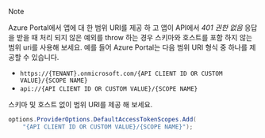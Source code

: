 > [!NOTE]
> Azure Portal에서 앱에 대 한 범위 URI를 제공 하 고 앱이 API에서 *401 권한 없음* 응답을 받을 때 처리 되지 않은 예외를 throw 하는 경우 스키마와 호스트를 포함 하지 않는 범위 uri를 사용해 보세요. 예를 들어 Azure Portal는 다음 범위 URI 형식 중 하나를 제공할 수 있습니다.
>
> * `https://{TENANT}.onmicrosoft.com/{API CLIENT ID OR CUSTOM VALUE}/{SCOPE NAME}`
> * `api://{API CLIENT ID OR CUSTOM VALUE}/{SCOPE NAME}`
>
> 스키마 및 호스트 없이 범위 URI를 제공 해 보세요.
>
> ```csharp
> options.ProviderOptions.DefaultAccessTokenScopes.Add(
>     "{API CLIENT ID OR CUSTOM VALUE}/{SCOPE NAME}");
> ```
